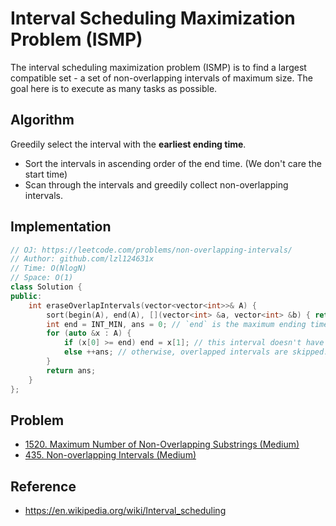 # Interval Scheduling Maximization Problem (ISMP)

The interval scheduling maximization problem (ISMP) is to find a largest compatible set - a set of non-overlapping intervals of maximum size. The goal here is to execute as many tasks as possible.

## Algorithm

Greedily select the interval with the **earliest ending time**.

* Sort the intervals in ascending order of the end time. (We don't care the start time)
* Scan through the intervals and greedily collect non-overlapping intervals.

## Implementation

```cpp
// OJ: https://leetcode.com/problems/non-overlapping-intervals/
// Author: github.com/lzl124631x
// Time: O(NlogN)
// Space: O(1)
class Solution {
public:
    int eraseOverlapIntervals(vector<vector<int>>& A) {
        sort(begin(A), end(A), [](vector<int> &a, vector<int> &b) { return a[1] < b[1]; });
        int end = INT_MIN, ans = 0; // `end` is the maximum ending time of selected intervals
        for (auto &x : A) {
            if (x[0] >= end) end = x[1]; // this interval doesn't have overlap with the previously selected interval, select it and update the `end`.
            else ++ans; // otherwise, overlapped intervals are skipped.
        }
        return ans;
    }
};
```

## Problem

* [1520. Maximum Number of Non-Overlapping Substrings (Medium)](https://leetcode.com/problems/maximum-number-of-non-overlapping-substrings/)
* [435. Non-overlapping Intervals (Medium)](https://leetcode.com/problems/non-overlapping-intervals/)

## Reference

* https://en.wikipedia.org/wiki/Interval_scheduling
